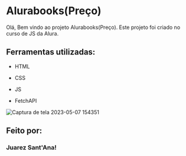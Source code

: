 # Alurabooks(Preço)

Olá, Bem vindo ao projeto Alurabooks(Preço). Este projeto foi criado no curso de JS da Alura.

## Ferramentas utilizadas:

* HTML

* CSS

* JS

* FetchAPI


![Captura de tela 2023-05-07 154351](https://user-images.githubusercontent.com/128815359/236696647-b7ac1840-f0f0-4cb0-8cc2-7300888c6d9f.png)


## Feito por:

### Juarez Sant'Ana!
